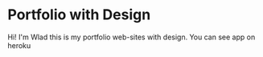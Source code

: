 # Portfolio with Design 

Hi! I'm Wlad this is my portfolio web-sites with design.
You can see app on heroku 

